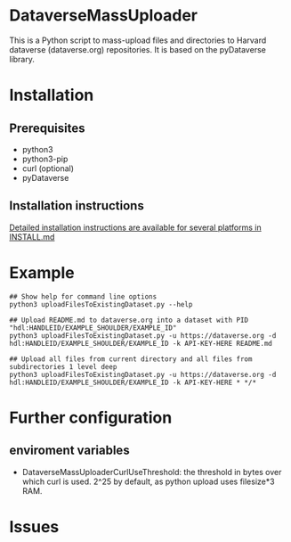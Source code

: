 # DataverseMassUploader

This is a Python script to mass-upload files and directories to Harvard dataverse (dataverse.org) 
repositories. It is based on the pyDataverse library.

# Installation

## Prerequisites

* python3
* python3-pip
* curl (optional)
* pyDataverse

## Installation instructions

[Detailed installation instructions are available for several platforms in INSTALL.md](INSTALL.md)

# Example

    ## Show help for command line options
    python3 uploadFilesToExistingDataset.py --help
    
    ## Upload README.md to dataverse.org into a dataset with PID "hdl:HANDLEID/EXAMPLE_SHOULDER/EXAMPLE_ID"
    python3 uploadFilesToExistingDataset.py -u https://dataverse.org -d hdl:HANDLEID/EXAMPLE_SHOULDER/EXAMPLE_ID -k API-KEY-HERE README.md
    
    ## Upload all files from current directory and all files from subdirectories 1 level deep
    python3 uploadFilesToExistingDataset.py -u https://dataverse.org -d hdl:HANDLEID/EXAMPLE_SHOULDER/EXAMPLE_ID -k API-KEY-HERE * */*

# Further configuration

## enviroment variables

* DataverseMassUploaderCurlUseThreshold: the threshold in bytes over which curl is used. 2^25 by default, as python upload uses filesize*3 RAM.

# Issues

